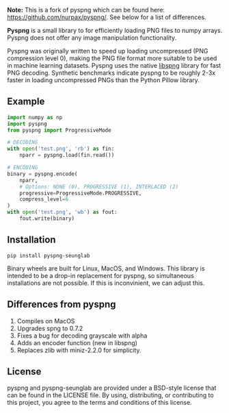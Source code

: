 
**Note:** This is a fork of pyspng which can be found here: https://github.com/nurpax/pyspng/. See below for a list of differences.

**Pyspng** is a small library to for efficiently loading PNG files to numpy arrays.
Pyspng does not offer any image manipulation functionality.

Pyspng was originally written to speed up loading uncompressed (PNG compression level 0),
making the PNG file format more suitable to be used in machine learning datasets.  Pyspng
uses the native [libspng](https://github.com/randy408/libspng) library for fast PNG
decoding.  Synthetic benchmarks indicate pyspng to be roughly 2-3x faster in
loading uncompressed PNGs than the Python Pillow library.

## Example

```python
import numpy as np
import pyspng
from pyspng import ProgressiveMode

# DECODING
with open('test.png', 'rb') as fin:
    nparr = pyspng.load(fin.read())

# ENCODING
binary = pyspng.encode(
    nparr,
    # Options: NONE (0), PROGRESSIVE (1), INTERLACED (2)
    progressive=ProgressiveMode.PROGRESSIVE, 
    compress_level=6
)
with open('test.png', 'wb') as fout:
    fout.write(binary)
```

## Installation

```
pip install pyspng-seunglab
```

Binary wheels are built for Linux, MacOS, and Windows. This library is intended to be a drop-in replacement for pyspng, so simultaneous installations are not possible. If this is inconvinient, we can adjust this.

## Differences from pyspng

1. Compiles on MacOS
2. Upgrades spng to 0.7.2
3. Fixes a bug for decoding grayscale with alpha
4. Adds an encoder function (new in libspng)
5. Replaces zlib with miniz-2.2.0 for simplicity.

## License

pyspng and pyspng-seunglab are provided under a BSD-style license that can be found in the LICENSE file. By using, distributing, or contributing to this project, you agree to the terms and conditions of this license.
